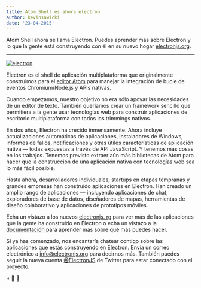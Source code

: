 ```yaml
---
title: Atom Shell es ahora electrón
author: kevinsawicki
date: '23-04-2015'
---
```


Atom Shell ahora se llama Electron. Puedes aprender más sobre Electron y lo que la gente está construyendo con él en su nuevo hogar [electronjs.org](https://electronjs.org).

---

[![electron](https://cloud.githubusercontent.com/assets/671378/7396651/b7fae482-ee57-11e4-97a2-053515654c75.png)](https://electronjs.org)

Electron es el shell de aplicación multiplataforma que originalmente construimos para el [editor Atom](https://atom.io) para manejar la integración de bucle de eventos Chromium/Node.js y APIs nativas.

Cuando empezamos, nuestro objetivo no era sólo apoyar las necesidades de un editor de texto. También queríamos crear un framework sencillo que permitiera a la gente usar tecnologías web para construir aplicaciones de escritorio multiplataforma con todos los trimmings nativos.

En dos años, Electron ha crecido inmensamente. Ahora incluye actualizaciones automáticas de aplicaciones, instaladores de Windows, informes de fallos, notificaciones y otras útiles características de aplicación nativa &mdash; todas expuestas a través de API JavaScript. Y tenemos más cosas en los trabajos. Tenemos previsto extraer aún más bibliotecas de Atom para hacer que la construcción de una aplicación nativa con tecnologías web sea lo más fácil posible.

Hasta ahora, desarrolladores individuales, startups en etapas tempranas y grandes empresas han construido aplicaciones en Electron. Han creado un amplio rango de aplicaciones &mdash; incluyendo aplicaciones de chat, exploradores de base de datos, diseñadores de mapas, herramientas de diseño colaborativo y aplicaciones de prototipos móviles.

Echa un vistazo a los nuevos [electronjs. rg](https://electronjs.org) para ver más de las aplicaciones que la gente ha construido en Electron o echa un vistazo a la [documentación](https://github.com/electron/electron/tree/master/docs#readme) para aprender más sobre qué más puedes hacer.

Si ya has comenzado, nos encantaría chatear contigo sobre las aplicaciones que estás construyendo en Electron. Envía un correo electrónico a [info@electronjs.org](mailto:info@electronjs.org?Subject=Electron) para decirnos más. También puedes seguir la nueva cuenta [@ElectronJS](https://twitter.com/electronjs) de Twitter para estar conectado con el proyecto.

:zap: :blue_heart: :electric_plug:

